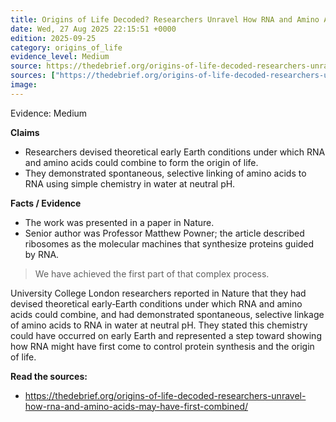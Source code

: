 ```yaml
---
title: Origins of Life Decoded? Researchers Unravel How RNA and Amino Acids May Have First Combined
date: Wed, 27 Aug 2025 22:15:51 +0000
edition: 2025-09-25
category: origins_of_life
evidence_level: Medium
source: https://thedebrief.org/origins-of-life-decoded-researchers-unravel-how-rna-and-amino-acids-may-have-first-combined/
sources: ["https://thedebrief.org/origins-of-life-decoded-researchers-unravel-how-rna-and-amino-acids-may-have-first-combined/"]
image: 
---
```


<span class="badge">Evidence: Medium</span>

**Claims**
- Researchers devised theoretical early Earth conditions under which RNA and amino acids could combine to form the origin of life.
- They demonstrated spontaneous, selective linking of amino acids to RNA using simple chemistry in water at neutral pH.

**Facts / Evidence**
- The work was presented in a paper in Nature.
- Senior author was Professor Matthew Powner; the article described ribosomes as the molecular machines that synthesize proteins guided by RNA.

> We have achieved the first part of that complex process.

University College London researchers reported in Nature that they had devised theoretical early‑Earth conditions under which RNA and amino acids could combine, and had demonstrated spontaneous, selective linkage of amino acids to RNA in water at neutral pH. They stated this chemistry could have occurred on early Earth and represented a step toward showing how RNA might have first come to control protein synthesis and the origin of life.

**Read the sources:**  
- https://thedebrief.org/origins-of-life-decoded-researchers-unravel-how-rna-and-amino-acids-may-have-first-combined/
